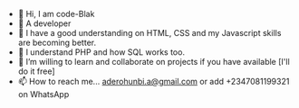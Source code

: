 - 👋 Hi, I am code-Blak
- 👀 A developer
- 🌱 I have a good understanding on HTML, CSS and my Javascript skills are becoming better.
- 🌱 I understand PHP and how SQL works too.
- 💞️ I’m willing to learn and collaborate on projects if you have available [I'll do it free]
- 📫 How to reach me... aderohunbi.a@gmail.com or add +2347081199321 on WhatsApp


<!--
1koder/1koder is a ✨ special ✨ repository because its `README.md` (this file) appears on your GitHub profile.
You can click the Preview link to take a look at your changes.
-->
